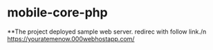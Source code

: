 # mobile-core-php
**The project deployed sample web server. redirec with follow link./n
https://youratemenow.000webhostapp.com/

